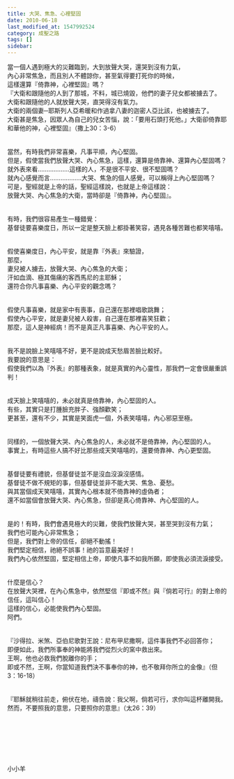 ```yaml
---
title: 大哭、焦急、心裡堅固
date: 2010-06-18
last_modified_at: 1547992524
category: 成聖之路
tags: []
sidebar: 
---
```


<p>當一個人遇到極大的災難臨到，大到放聲大哭，還哭到沒有力氣，<br/>內心非常焦急，而且別人不體諒你，甚至氣得要打死你的時候，<br/>這樣還算『倚靠神，心裡堅固』嗎？<br/><!--more-->『大衛和跟隨他的人到了那城，不料，城已燒毀，他們的妻子兒女都被擄去了。<br/>大衛和跟隨他的人就放聲大哭，直哭得沒有氣力。<br/>大衛的兩個妻─耶斯列人亞希暖和作過拿八妻的迦密人亞比該，也被擄去了。<br/>大衛甚是焦急，因眾人為自己的兒女苦惱，說：「要用石頭打死他。」大衛卻倚靠耶和華他的神，心裡堅固』（撒上30：3-6）<br/><br/><br/>當然，有時我們非常喜樂，凡事平順，內心堅固。<br/>但是，假使當我們放聲大哭、內心焦急，這樣，還算是倚靠神、還算內心堅固嗎？<br/>就外表來看………………這樣的人，不是很不平安、很不堅固嗎？<br/>就內心感覺而言………………大哭、焦急的個人感覺，可以稱得上內心堅固嗎？<br/>可是，聖經就是上帝的話，聖經這樣說，也就是上帝這樣說：<br/>放聲大哭、內心焦急的大衛，當時卻是『倚靠神，內心堅固』。<br/><br/><br/>有時，我們很容易產生一種錯覺：<br/>基督徒要喜樂度日，所以一定是整天臉上都掛著笑容，遇見各種苦難也都笑嘻嘻。<br/><br/><br/>假使喜樂度日，內心平安，就是靠『外表』來驗證，<br/>那麼，<br/>妻兒被人擄去，放聲大哭、內心焦急的大衛；<br/>汗如血滴、極其傷痛的客西馬尼的主耶穌；<br/>還符合你凡事喜樂、內心平安的觀念嗎？<br/><br/><br/>假使凡事喜樂，就是家中有喪事，自己還在那裡唱歌跳舞；<br/>假使內心平安，就是妻兒被人殺害，自己還在那裡喜笑狂歡；<br/>那麼，這人是神經病！而不是真正凡事喜樂、內心平安的人。<br/><br/><br/>我不是說臉上笑嘻嘻不好，更不是說成天愁眉苦臉比較好。<br/>我要說的意思是：<br/>假使我們以為『外表』的那種表象，就是真實的內心靈性，那我們一定會很嚴重誤判！<br/><br/><br/>成天臉上笑嘻嘻的，未必就真是倚靠神，內心堅固的人。<br/>有些，其實只是打腫臉充胖子、強顏歡笑；<br/>更甚至，還有不少，其實是笑面虎一個，外表笑嘻嘻，內心邪惡至極。<br/><br/><br/>同樣的，一個放聲大哭、內心焦急的人，未必就不是倚靠神，內心堅固的人。<br/>事實上，有時這些人搞不好比那些成天笑嘻嘻的，還要倚靠神、內心更堅固。<br/><br/><br/>基督徒要有禮貌，但基督徒並不是沒血沒淚沒感情。<br/>基督徒不做不規矩的事，但基督徒並非不能大哭、焦急、憂愁。<br/>與其當個成天笑嘻嘻，其實內心根本就不倚靠神的虛偽者；<br/>還不如當個會放聲大哭、內心焦急，但卻是真心倚靠神、內心堅固的人。<br/><br/><br/>是的！有時，我們會遇見極大的災難，使我們放聲大哭，甚至哭到沒有力氣；<br/>我們也可能內心非常焦急；<br/>但是，我們對上帝的信任，卻絕不動搖！<br/>我們堅定相信，祂絕不誤事！祂的旨意最美好！<br/>我們內心依然堅固，堅定相信上帝，即使凡事不如我所願，即使我必須流淚接受。<br/><br/><br/>什麼是信心？<br/>在放聲大哭裡，在內心焦急中，依然堅信『即或不然』與『倘若可行』的對上帝的信任，這叫信心！<br/>這樣的信心，必能使我們內心堅固。<br/>阿們。<br/><br/><br/>『沙得拉、米煞、亞伯尼歌對王說：尼布甲尼撒啊，這件事我們不必回答你；<br/>即便如此，我們所事奉的神能將我們從烈火的窯中救出來。<br/>王啊，他也必救我們脫離你的手；<br/>即或不然，王啊，你當知道我們決不事奉你的神，也不敬拜你所立的金像』（但3：16-18）<br/><br/><br/>『耶穌就稍往前走，俯伏在地，禱告說：我父啊，倘若可行，求你叫這杯離開我。然而，不要照我的意思，只要照你的意思』（太26：39）<br/><br/><br/><br/><br/><br/><br/><br/>小小羊
</p>
